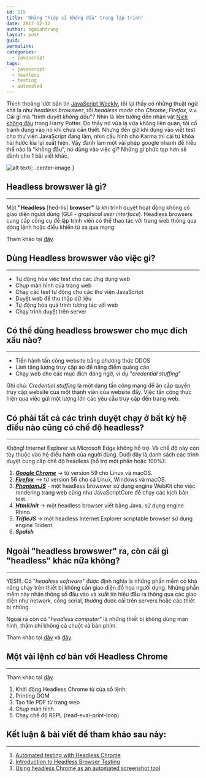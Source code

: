 ```yaml
---
id: 115
title: 'Những "hiệp sĩ không đầu" trong lập trình'
date: 2017-12-12
author: ngminhtrung
layout: post
guid: 
permalink: 
categories:
  - javascript
tags:
  - javascript
  - headless
  - testing
  - automated
---
```


Thỉnh thoảng lướt bản tin [JavaScript Weekly](http://javascriptweekly.com), tôi lại thấy có những thuật ngữ khá lạ như _headless browswer_, rồi _headless mode_ cho _Chrome_, _Firefox_, v.v. Cái gì mà "trình duyệt _không đầu_"? Nhìn là liên tưởng đến nhân vật [Nick không đầu](http://harrypotter.wikia.com/wiki/Nicholas_de_Mimsy-Porpington) trong Harry Potter. Do thấy nó vừa lạ vừa không liên quan, tôi cố tránh đụng vào nó khi chưa cần thiết. Nhưng đến giờ khi đụng vào viết test cho thư viện JavaScript đang làm, nhìn cấu hình cho Karma thì cái từ khóa hài hước kia lại xuất hiện. Vậy đành làm một vài phép google nhanh để hiểu thế nào là "không đầu", nó dùng vào việc gì? Những gì phức tạp hơn sẽ dành cho 1 bài viết khác. 

![alt text][nick]{: .center-image }

## Headless browswer là gì?
---

Một **"Headless** [hed-lis] **browser"** là khi trình duyệt hoạt động không có giao diện người dùng (GUI - _graphical user interface_). Headless browsers cung cấp công cụ để lập trình viên có thể thao tác với trang web thông qua dòng lệnh hoặc điều khiển từ xa qua mạng. 

Tham khảo tại [đây](https://en.wikipedia.org/wiki/Headless_browser).

## Dùng Headless browswer vào việc gì?
---

- Tự động hóa việc test cho các ứng dụng web
- Chụp màn hình của trang web
- Chạy các test tự động cho các thư viện JavaScript
- Duyệt web để thu thập dữ liệu
- Tự động hóa quá trình tương tác với web
- Chạy trình duyệt trên server

## Có thể dùng headless browswer cho mục đích xấu nào?
---

- Tiến hành tấn công website bằng phương thức DDOS
- Làm tăng lượng truy cập ảo để nâng điểm quảng cáo
- Chạy web cho các mục đích đáng ngờ, ví dụ "_credential stuffing_"

Ghi chú: _Credential stuffing_ là một dạng tấn công mạng để ăn cắp quyền truy cập website của một thành viên của website đấy. Việc tấn công thực hiện qua việc gửi một lượng lớn các yêu cầu truy cập đến trang web. 

## Có phải tất cả các trình duyệt chạy ở bất kỳ hệ điều nào cũng có chế độ headless?
---

Không! Internet Explorer và Microsoft Edge không hỗ trợ. Và chế độ này còn tùy thuộc vào hệ điều hành của người dùng. Dưới đây là danh sách các trình duyệt cung cấp chế độ headless (hỗ trợ một phần hoặc 100%):
1. [_**Google Chrome**_](https://developers.google.com/web/updates/2017/04/headless-chrome) -> từ version 59 cho Linux và macOS. 
2. [_**Firefox**_](https://developer.mozilla.org/en-US/Firefox/Headless_mode) --> từ version 56 cho cả Linux, Windows và macOS.
3. [_**PhantomJS**_](http://phantomjs.org/) - một headless browswer sử dụng engine WebKit cho việc rendering trang web cũng như JavaScriptCore để chạy các kịch bản test.
4. _**HtmlUnit**_ -> một headless browser viết bằng Java, sử dụng engine Rhino. 
5. _**TrifleJS**_ -> một headless Internet Explorer scriptable browser sử dụng engine Trident. 
6. _**Spalsh**_ 

## Ngoài "headless browswer" ra, còn cái gì "headless" khác nữa không?
---

YES!!!. Có "_headless software_" được định nghĩa là những phần mềm có khả năng chạy trên thiết bị không cần giao diện đồ họa người dụng. Những phần mềm này nhận thông số đầu vào và xuất tín hiệu đầu ra thông qua các giao diện như network, cổng serial, thường được cài trên servers hoặc các thiết bị nhúng.

Ngoài ra còn có "_headless computer_" là những thiết bị không dùng màn hình, thậm chí không cả chuột và bàn phím.

Tham khảo tại [đây](https://en.wikipedia.org/wiki/Headless_software) và [đây](https://en.wikipedia.org/wiki/Headless_computer).

## Một vài lệnh cơ bản với Headless Chrome
---

Tham khảo tại [đây](https://developers.google.com/web/updates/2017/04/headless-chrome).

 1. Khởi động Headless Chrome từ cửa sổ lệnh: 
 2. Printing DOM
 3. Tạo file PDF từ trang web
 4. Chụp màn hình
 5. Chạy chế độ REPL (read-eval-print-loop)

 ## Kết luận & bài viết để tham khảo sau này:
---

1. [Automated testing with Headless Chrome](https://developers.google.com/web/updates/2017/06/headless-karma-mocha-chai)
2. [Introduction to Headless Browser Testing](https://blog.logrocket.com/introduction-to-headless-browser-testing-44b82310b27c)
3. [Using headless Chrome as an automated screenshot tool](https://medium.com/@dschnr/using-headless-chrome-as-an-automated-screenshot-tool-4b07dffba79a)

[nick]: https://ngminhtrung.github.io/images/PostIMG/2017-12-12-Ky-su-khong-dau/Nearly_Headless_Nick_bust.jpg "Nick không đầu"